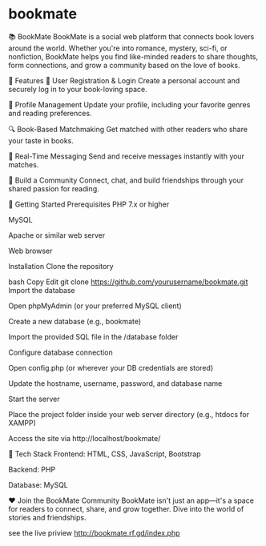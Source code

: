 # bookmate
📚 BookMate
BookMate is a social web platform that connects book lovers around the world. Whether you're into romance, mystery, sci-fi, or nonfiction, BookMate helps you find like-minded readers to share thoughts, form connections, and grow a community based on the love of books.

🌟 Features
🔐 User Registration & Login
Create a personal account and securely log in to your book-loving space.

👤 Profile Management
Update your profile, including your favorite genres and reading preferences.

🔍 Book-Based Matchmaking
Get matched with other readers who share your taste in books.

💬 Real-Time Messaging
Send and receive messages instantly with your matches.

🤝 Build a Community
Connect, chat, and build friendships through your shared passion for reading.

🚀 Getting Started
Prerequisites
PHP 7.x or higher

MySQL

Apache or similar web server

Web browser

Installation
Clone the repository

bash
Copy
Edit
git clone https://github.com/yourusername/bookmate.git
Import the database

Open phpMyAdmin (or your preferred MySQL client)

Create a new database (e.g., bookmate)

Import the provided SQL file in the /database folder

Configure database connection

Open config.php (or wherever your DB credentials are stored)

Update the hostname, username, password, and database name

Start the server

Place the project folder inside your web server directory (e.g., htdocs for XAMPP)

Access the site via http://localhost/bookmate/

📁 Tech Stack
Frontend: HTML, CSS, JavaScript, Bootstrap

Backend: PHP

Database: MySQL

❤️ Join the BookMate Community
BookMate isn't just an app—it's a space for readers to connect, share, and grow together. Dive into the world of stories and friendships.


see the live priview   http://bookmate.rf.gd/index.php
